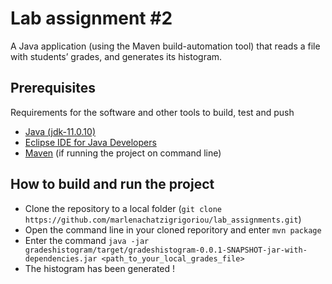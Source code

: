 # Lab assignment #2
A Java application (using the Maven build-automation tool) that reads a file with students’ grades, and generates its histogram.

## Prerequisites

Requirements for the software and other tools to build, test and push 
- [Java (jdk-11.0.10)](https://www.oracle.com/java/technologies/javase-jdk11-downloads.html)
- [Eclipse IDE for Java Developers](https://www.eclipse.org/downloads/packages/)
- [Maven](https://maven.apache.org/download.cgi) (if running the project on command line)

## How to build and run the project

- Clone the repository to a local folder (```git clone https://github.com/marlenachatzigrigoriou/lab_assignments.git```)
- Open the command line in your cloned reporitory and enter ```mvn package```
- Enter the command ```java -jar gradeshistogram/target/gradeshistogram-0.0.1-SNAPSHOT-jar-with-dependencies.jar <path_to_your_local_grades_file>```
- The histogram has been generated !
